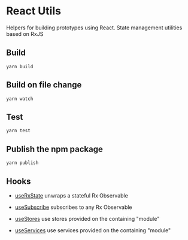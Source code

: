 # React Utils

Helpers for building prototypes using React.
State management utilities based on RxJS

## Build

    yarn build

## Build on file change

    yarn watch

## Test

    yarn test

## Publish the npm package

    yarn publish

## Hooks

- [useRxState](./src/hooks/useRxState) unwraps a stateful Rx Observable

- [useSubscribe](./src/hooks/useSubscribe) subscribes to any Rx Observable

- [useStores](./src/hooks/useStores) use stores provided on the containing "module"

- [useServices](./src/hooks/useServices) use services provided on the containing "module"
